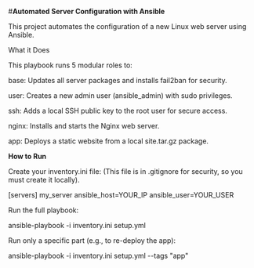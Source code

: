 #**Automated Server Configuration with Ansible**

This project automates the configuration of a new Linux web server using Ansible.

What it Does

This playbook runs 5 modular roles to:

base: Updates all server packages and installs fail2ban for security.

user: Creates a new admin user (ansible_admin) with sudo privileges.

ssh: Adds a local SSH public key to the root user for secure access.

nginx: Installs and starts the Nginx web server.

app: Deploys a static website from a local site.tar.gz package.

**How to Run**

Create your inventory.ini file:
(This file is in .gitignore for security, so you must create it locally).

[servers]
my_server ansible_host=YOUR_IP ansible_user=YOUR_USER


Run the full playbook:

ansible-playbook -i inventory.ini setup.yml


Run only a specific part (e.g., to re-deploy the app):

ansible-playbook -i inventory.ini setup.yml --tags "app"
